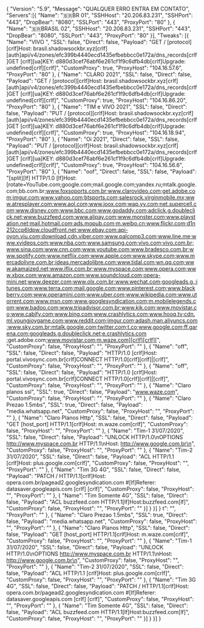 {
    "Version": "5.9",
    "Message": "QUALQUER ERRO ENTRA EM CONTATO",
    "Servers":[{
        "Name": "🇧🇷BR 01",
        "SSHHost": "20.206.83.231",
        "SSHPort": "443",
        "DropBear": "8080",
        "SSLPort": "443",
        "ProxyPort": "80"
    },
{
        "Name": "🇧🇷BRASIL 02",
        "SSHHost": "20.206.83.231",
        "SSHPort": "443",
        "DropBear": "8080",
        "SSLPort": "443",
        "ProxyPort": "80"
    }],
"Tweaks": [{
"Name": "VIVO ",
"SSL": false,
"Direct": false,
"Payload": "GET / [protocol][crlf]Host: brasil.shadowsockbr.xyz[crlf][auth]api/v4/zones/efc399b4440ecd1435efbebbcc0e172a/dns_records[crlf]GET [crlf][ua]KEY: d880d3cef76abf6e261cf1f9c6dfb4db[crlf]Upgrade: undefined[crlf][crlf]",
"CustomProxy": true,
"ProxyHost": "104.16.57.6",
"ProxyPort": "80"
},
{
"Name": "CLARO 2021",
"SSL": false,
"Direct": false,
"Payload": "GET / [protocol][crlf]Host: brasil.shadowsockbr.xyz[crlf][auth]api/v4/zones/efc399b4440ecd1435efbebbcc0e172a/dns_records[crlf]GET [crlf][ua]KEY: d880d3cef76abf6e261cf1f9c6dfb4db[crlf]Upgrade: undefined[crlf][crlf]",
"CustomProxy": true,
"ProxyHost": "104.16.86.20",
"ProxyPort": "80"
},
{
"Name": "TIM e VIVO 2021",
"SSL": false,
"Direct": false,
"Payload": "PUT / [protocol][crlf]Host: brasil.shadowsockbr.xyz[crlf][auth]api/v4/zones/efc399b4440ecd1435efbebbcc0e172a/dns_records[crlf]GET [crlf][ua]KEY: d880d3cef76abf6e261cf1f9c6dfb4db[crlf]Upgrade: undefined[crlf][crlf]",
"CustomProxy": true,
"ProxyHost": "104.16.18.94",
"ProxyPort": "80"
},
{
"Name": "Oi 2021",
"Direct": false,
"SSL": false,
"Payload": "PUT / [protocol][crlf]Host: brasil.shadowsockbr.xyz[crlf][auth]api/v4/zones/efc399b4440ecd1435efbebbcc0e172a/dns_records[crlf]GET [crlf][ua]KEY: d880d3cef76abf6e261cf1f9c6dfb4db[crlf]Upgrade: undefined[crlf][crlf]",
"CustomProxy": true,
"ProxyHost": "104.16.56.6",
"ProxyPort": "80"
},
{
"Name": "oof",
"Direct": false,
"SSL": false,
"Payload": "[split][lf] HTTP/1.0 [lf]Host: [rotate=YouTube.com;google.com;mail.google.com;yandex.ru;mtalk.google.com;bb.com.br;www.foxsoports.com.br;www.clarovideo.com;get.adobe.com;imgur.com;www.yahoo.com;btsports.com;salesrock.virginmobile.mx;www.atresplayer.com;www.aol.com;www.joox.com;wap.yy.com;net.supercell.com;www.disney.com;www.bbc.com;www.godaddy.com;adclick.g.doubleclick.net;www.buzzfeed.com;www.alipay.com;www.monster.com;www.playstation.net;mail.hotmail.com;ads.mopub.com;m.weibo.cn;www.flickr.com;d1n212ccp6ldpw.cloudfront.net;www.ebay.com;api-oyon.viu.com;download.cdn.viber.com;www.palcomp3.com;www.line.me;www.xvideos.com;www.nba.com;www.samsung.com;vivo.com;vivo.com.br;www.sina.com;www.cnn.com;www.youtube.com;www.bradesco.com.br;www.spotify.com;www.netflix.com;www.apple.com;www.skype.com;www.mercadolivre.com.br;ideas.mercadolibre.com;www.tidal.com;wn.qq.com;www.akamaized.net;www.iflix.com.br;www.myspace.com;www.opera.com;www.xbox.com;www.amazon.com;www.soundcloud.com;opera-mini.net;www.deezer.com;www.olx.com.br;www.wechat.com;googleads.g.;itunes.com;www.terra.com;mail.google.com;www.pinterest.com;www.blackberry.com;www.operamini.com;www.uber.com;www.wikipedia.com;www.utorrent.com;www.msn.com;www.googlesyndication.com;m.mobilelegends.com;www.badoo.com;www.tripadvisor.com.br;www.kik.com;www.movistar.co;www.cabify.com;www.bing.com;www.crashlytics.com;www.hooq.tv;cdn.ml.youngjoygame.com;www.reddit.com;imgur.com;adash.man.aliyuncs.com;www.sky.com.br;mtalk.google.com;twitter.com;t.co;www.google.com;ff.garena.com;googleads.g.doubleclick.net;e.crashlytics.com ;get.adobe.com;www.movistar.com;m.waze.com][crlf][crlf][",
"CustomProxy": false,
"ProxyHost": "",
"ProxyPort": ""
},
{
"Name": "off",
"SSL": false,
"Direct": false,
"Payload": "HTTP/1.0 [crlf]Host: portal.vivosync.com.br[crlf]CONNECT HTTP/1.0[crlf][crlf]|[crlf]",
"CustomProxy": false,
"ProxyHost": "",
"ProxyPort": ""
},
{
"Name": "off",
"SSL": false,
"Direct": false,
"Payload": "HTTP/1.0 [crlf]Host: portal.vivosync.com.br[crlf]CONNECT HTTP/1.0[crlf][crlf]|[crlf]",
"CustomProxy": false,
"ProxyHost": "",
"ProxyPort": ""
},
{
"Name": "Claro planos ssl",
"SSL": true,
"Direct": false,
"Payload": "www.waze.com",
"CustomProxy": false,
"ProxyHost": "",
"ProxyPort": ""
},
{
"Name": "Claro Prezao 1.5mbs",
"SSL": true,
"Direct": false,
"Payload": "media.whatsapp.net",
"CustomProxy": false,
"ProxyHost": "",
"ProxyPort": ""
},
{
"Name": "Claro Planos Http",
"SSL": false,
"Direct": false,
"Payload": "GET [host_port] HTTP/1.1[crlf]Host: m.waze.com[crlf]",
"CustomProxy": false,
"ProxyHost": "",
"ProxyPort": ""
},
{
"Name": "Tim-1 31/07/2020",
"SSL": false,
"Direct": false,
"Payload": "UNLOCK HTTP/1.0\nOPTIONS http://www.myspace.com.br HTTP/1.1\nHost: http://www.google.com.br\n",
"CustomProxy": false,
"ProxyHost": "",
"ProxyPort": ""
},
{
"Name": "Tim-2 31/07/2020",
"SSL": false,
"Direct": false,
"Payload": "ACL HTTP/1.1 [crlf]Host: plus.google.com[crlf]",
"CustomProxy": false,
"ProxyHost": "",
"ProxyPort": ""
},
{
"Name": "Tim 3G 4G",
"SSL": false,
"Direct": false,
"Payload": "PATCH / HTTP/1.1[crlf]Host: opera.com.br/pagead2.googlesyndication.com #[lf]Referer: datasaver.googleapis.com [crlf] [crlf]",
"CustomProxy": false,
"ProxyHost": "",
"ProxyPort": ""
},
{
"Name": "Tim Somente 4G",
"SSL": false,
"Direct": false,
"Payload": "ACL buzzfeed.com HTTP/1.1[lf]Host:buzzfeed.com[lf]",
"CustomProxy": false,
"ProxyHost": "",
"ProxyPort": ""
}]
}
}]
}
t": "",
"ProxyPort": ""
},
{
"Name": "Claro Prezao 1.5mbs",
"SSL": true,
"Direct": false,
"Payload": "media.whatsapp.net",
"CustomProxy": false,
"ProxyHost": "",
"ProxyPort": ""
},
{
"Name": "Claro Planos Http",
"SSL": false,
"Direct": false,
"Payload": "GET [host_port] HTTP/1.1[crlf]Host: m.waze.com[crlf]",
"CustomProxy": false,
"ProxyHost": "",
"ProxyPort": ""
},
{
"Name": "Tim-1 31/07/2020",
"SSL": false,
"Direct": false,
"Payload": "UNLOCK HTTP/1.0\nOPTIONS http://www.myspace.com.br HTTP/1.1\nHost: http://www.google.com.br\n",
"CustomProxy": false,
"ProxyHost": "",
"ProxyPort": ""
},
{
"Name": "Tim-2 31/07/2020",
"SSL": false,
"Direct": false,
"Payload": "ACL HTTP/1.1 [crlf]Host: plus.google.com[crlf]",
"CustomProxy": false,
"ProxyHost": "",
"ProxyPort": ""
},
{
"Name": "Tim 3G 4G",
"SSL": false,
"Direct": false,
"Payload": "PATCH / HTTP/1.1[crlf]Host: opera.com.br/pagead2.googlesyndication.com #[lf]Referer: datasaver.googleapis.com [crlf] [crlf]",
"CustomProxy": false,
"ProxyHost": "",
"ProxyPort": ""
},
{
"Name": "Tim Somente 4G",
"SSL": false,
"Direct": false,
"Payload": "ACL buzzfeed.com HTTP/1.1[lf]Host:buzzfeed.com[lf]",
"CustomProxy": false,
"ProxyHost": "",
"ProxyPort": ""
}]
}
}]
}
